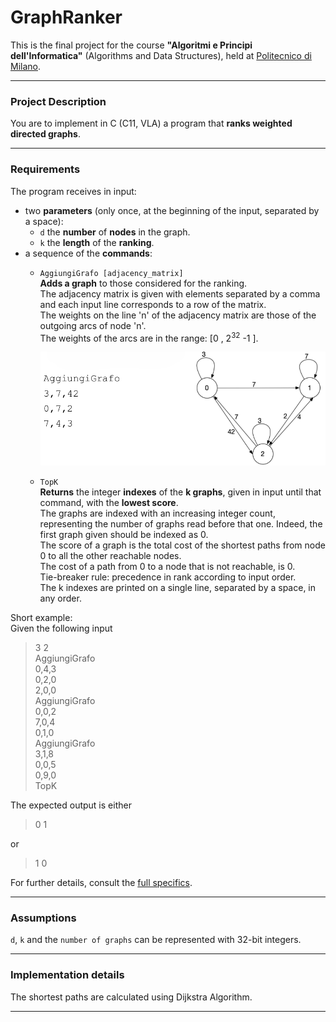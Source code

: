 # GraphRanker

This is the final project for the course **"Algoritmi e Principi dell'Informatica"** (Algorithms and Data Structures), held at [Politecnico di Milano](https://www.polimi.it/).

---

### Project Description

You are to implement in C (C11, VLA) a program that **ranks weighted directed graphs**.

---

### Requirements

The program receives in input:
- two **parameters** (only once, at the beginning of the input, separated by a space):
    - `d` the **number** of **nodes** in the graph.
    - `k` the **length** of the **ranking**.
- a sequence of the **commands**:
    - `AggiungiGrafo [adjacency_matrix]` \
      **Adds a graph** to those considered for the ranking.\
      The adjacency matrix is given with elements separated by a comma and each input line corresponds to a row of the matrix.\
      The weights on the line 'n' of the adjacency matrix are those of the outgoing arcs of node 'n'.\
      The weights of the arcs are in the range: \[0 , 2<sup>32</sup> -1 \].
      
      ![AggiungiGrafo example](https://github.com/AlbertoPanzanini/GraphRanker/blob/main/GraphExample.png)
      
    - `TopK` \
      **Returns** the integer **indexes** of the **k graphs**, given in input until that command, with the **lowest score**.\
      The graphs are indexed with an increasing integer count, representing the number of graphs read before that one. Indeed, the first graph given should be indexed as 0.\
      The score of a graph is the total cost of the shortest paths from node 0 to all the other reachable nodes.\
      The cost of a path from 0 to a node that is not reachable, is 0.\
      Tie-breaker rule: precedence in rank according to input order.\
      The k indexes are printed on a single line, separated by a space, in any order.

Short example:\
Given the following input

>3 2\
>AggiungiGrafo\
>0,4,3\
>0,2,0\
>2,0,0\
>AggiungiGrafo\
>0,0,2\
>7,0,4\
>0,1,0\
>AggiungiGrafo\
>3,1,8\
>0,0,5\
>0,9,0\
>TopK

The expected output is either

> 0 1

or

> 1 0



For further details, consult the [full specifics](https://github.com/AlbertoPanzanini/GraphRanker/blob/main/ProvaFinale2021.pdf).

---

### Assumptions

`d`, `k` and the `number of graphs` can be represented with 32-bit integers.

---

### Implementation details

The shortest paths are calculated using Dijkstra Algorithm.

---
